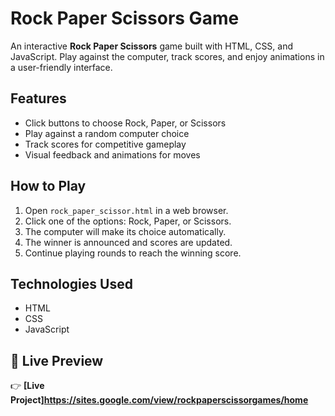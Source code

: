 # Rock Paper Scissors Game

An interactive **Rock Paper Scissors** game built with HTML, CSS, and JavaScript. Play against the computer, track scores, and enjoy animations in a user-friendly interface.

## Features
- Click buttons to choose Rock, Paper, or Scissors
- Play against a random computer choice
- Track scores for competitive gameplay
- Visual feedback and animations for moves

## How to Play
1. Open `rock_paper_scissor.html` in a web browser.
2. Click one of the options: Rock, Paper, or Scissors.
3. The computer will make its choice automatically.
4. The winner is announced and scores are updated.
5. Continue playing rounds to reach the winning score.

## Technologies Used
- HTML
- CSS
- JavaScript

## 🚀 Live Preview
👉 **[Live Project]https://sites.google.com/view/rockpaperscissorgames/home**

